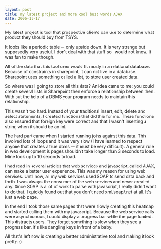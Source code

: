 ```yaml
---
layout: post
title: my latest project and more cool buzz words AJAX
date: 2006-11-17
---
```


My latest project is tool that prospective clients can use to determine what product they should buy from TSYS.

It looks like a periodic table -- only upside down. It is very strange but supposedly very useful. I don't deal with that stuff so I would not know. It was fun to make though.

All of the data that this tool uses would fit neatly in a relational database. Because of constraints in sharepoint, it can not live in a database. Sharepoint uses something called a list, to store user created data.

So where was I going to store all this data? An idea came to me: you could create several lists in Sharepoint then enforce a relationship between then. With out the help of a DBMS your program needs to maintain this relationship.

This wasn't too hard. Instead of your traditional insert, edit, delete and select statements, I created functions that did this for me. These functions also ensured that foreign key were correct and that I wasn't inserting a string when it should be an int. 

The hard part came when I started running joins against this data. This involved lots of loops and it was very slow (I have learned to respect anyone that creates a true dbms -- it must be very difficult). A general rule in web development is pages shouldn't take longer than 3 seconds to load. Mine took up to 10 seconds to load.

I had read in several articles that web services and javascript, called AJAX, can make a better user experience. This was my reason for using web services. Until now, all my web services used SOAP to send data back and forth. I was always the consumer of the web services and never created any. Since SOAP is a lot of work to parse with javascript, I really didn't want to do that. I quickly found out that you don't need xml/soap/.net at all. [It's just a web page](/2006/11/15/ahhh-web-services.html).

In the end I took those same pages that were slowly creating this heatmap and started calling them with my javascript. Because the web service calls were asynchronous, I could display a progress bar while the page loaded. This distracts users. They forget something is slow when they see a progress bar. It's like dangling keys in front of a baby.

All that's left now is creating a better administrative tool and making it look pretty. :)